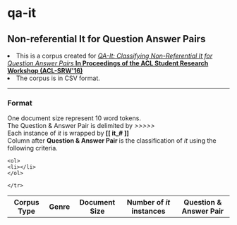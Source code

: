 # qa-it
<h2>Non-referential It for Question Answer Pairs</h2>

<li> This is a corpus created for 
<a href="https://sites.google.com/site/aclsrw2016/accepted-papers">
<em> QA-It: Classifying Non-Referential It for Question Answer Pairs </em><strong>In Proceedings of the ACL Student Research Workshop (ACL-SRW'16)</strong>
</a> </li>
<li>
	The corpus is in CSV format.
</li>

<hr>
<h3> Format </h3>
	One document size represent 10 word tokens. <br>
	The Question &amp Answer Pair is delimited by <em> &gt&gt&gt&gt&gt </em> <br>
	Each instance of <em>it</em> is wrapped by <strong> [[ it_# ]] </strong> <br>
	Column after <strong> Question & Answer Pair </strong> is the classification of <em>it</em> using the following criteria. <br>

	<ol>
	<li></li>
	</ol>

<table>
	<tr>
		<th> Corpus Type </th>
		<th> Genre </th>
		<th> Document Size</th>
		<th> Number of <em>it</em> instances </th>
		<th> Question & Answer Pair </th>
		
	</tr>
	
</table>


